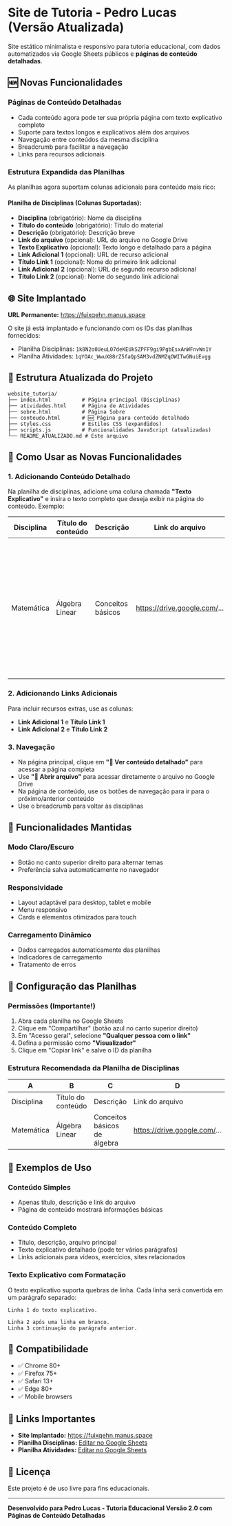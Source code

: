 # Site de Tutoria - Pedro Lucas (Versão Atualizada)

Site estático minimalista e responsivo para tutoria educacional, com dados automatizados via Google Sheets públicos e **páginas de conteúdo detalhadas**.

## 🆕 Novas Funcionalidades

### Páginas de Conteúdo Detalhadas
- Cada conteúdo agora pode ter sua própria página com texto explicativo completo
- Suporte para textos longos e explicativos além dos arquivos
- Navegação entre conteúdos da mesma disciplina
- Breadcrumb para facilitar a navegação
- Links para recursos adicionais

### Estrutura Expandida das Planilhas
As planilhas agora suportam colunas adicionais para conteúdo mais rico:

#### Planilha de Disciplinas (Colunas Suportadas):
- **Disciplina** (obrigatório): Nome da disciplina
- **Título do conteúdo** (obrigatório): Título do material
- **Descrição** (obrigatório): Descrição breve
- **Link do arquivo** (opcional): URL do arquivo no Google Drive
- **Texto Explicativo** (opcional): Texto longo e detalhado para a página
- **Link Adicional 1** (opcional): URL de recurso adicional
- **Título Link 1** (opcional): Nome do primeiro link adicional
- **Link Adicional 2** (opcional): URL de segundo recurso adicional
- **Título Link 2** (opcional): Nome do segundo link adicional

## 🌐 Site Implantado

**URL Permanente:** https://fuixqehn.manus.space

O site já está implantado e funcionando com os IDs das planilhas fornecidos:
- Planilha Disciplinas: `1k8N2o0UeuL07deKEUkSZPFF9gi9PgbEsxAnWFnvWn1Y`
- Planilha Atividades: `1qYOAc_WwuX88rZ5faQpSAM3vdZNMZqOWITwGNuiEvgg`

## 📁 Estrutura Atualizada do Projeto

```
website_tutoria/
├── index.html          # Página principal (Disciplinas)
├── atividades.html     # Página de Atividades
├── sobre.html          # Página Sobre
├── conteudo.html       # 🆕 Página para conteúdo detalhado
├── styles.css          # Estilos CSS (expandidos)
├── scripts.js          # Funcionalidades JavaScript (atualizadas)
└── README_ATUALIZADO.md # Este arquivo
```

## 🚀 Como Usar as Novas Funcionalidades

### 1. Adicionando Conteúdo Detalhado

Na planilha de disciplinas, adicione uma coluna chamada **"Texto Explicativo"** e insira o texto completo que deseja exibir na página do conteúdo. Exemplo:

| Disciplina | Título do conteúdo | Descrição | Link do arquivo | Texto Explicativo |
|------------|-------------------|-----------|-----------------|-------------------|
| Matemática | Álgebra Linear | Conceitos básicos | https://drive.google.com/... | Este módulo aborda os conceitos fundamentais da álgebra linear, incluindo vetores, matrizes e transformações lineares. Você aprenderá sobre espaços vetoriais, dependência linear, bases e dimensão... |

### 2. Adicionando Links Adicionais

Para incluir recursos extras, use as colunas:
- **Link Adicional 1** e **Título Link 1**
- **Link Adicional 2** e **Título Link 2**

### 3. Navegação

- Na página principal, clique em **"📖 Ver conteúdo detalhado"** para acessar a página completa
- Use **"📄 Abrir arquivo"** para acessar diretamente o arquivo no Google Drive
- Na página de conteúdo, use os botões de navegação para ir para o próximo/anterior conteúdo
- Use o breadcrumb para voltar às disciplinas

## 🎨 Funcionalidades Mantidas

### Modo Claro/Escuro
- Botão no canto superior direito para alternar temas
- Preferência salva automaticamente no navegador

### Responsividade
- Layout adaptável para desktop, tablet e mobile
- Menu responsivo
- Cards e elementos otimizados para touch

### Carregamento Dinâmico
- Dados carregados automaticamente das planilhas
- Indicadores de carregamento
- Tratamento de erros

## 🔧 Configuração das Planilhas

### Permissões (Importante!)
1. Abra cada planilha no Google Sheets
2. Clique em "Compartilhar" (botão azul no canto superior direito)
3. Em "Acesso geral", selecione **"Qualquer pessoa com o link"**
4. Defina a permissão como **"Visualizador"**
5. Clique em "Copiar link" e salve o ID da planilha

### Estrutura Recomendada da Planilha de Disciplinas

| A | B | C | D | E | F | G | H | I |
|---|---|---|---|---|---|---|---|---|
| Disciplina | Título do conteúdo | Descrição | Link do arquivo | Texto Explicativo | Link Adicional 1 | Título Link 1 | Link Adicional 2 | Título Link 2 |
| Matemática | Álgebra Linear | Conceitos básicos de álgebra | https://drive.google.com/... | Texto longo explicativo aqui... | https://youtube.com/... | Vídeo Explicativo | https://site.com/... | Exercícios Online |

## 🌟 Exemplos de Uso

### Conteúdo Simples
- Apenas título, descrição e link do arquivo
- Página de conteúdo mostrará informações básicas

### Conteúdo Completo
- Título, descrição, arquivo principal
- Texto explicativo detalhado (pode ter vários parágrafos)
- Links adicionais para vídeos, exercícios, sites relacionados

### Texto Explicativo com Formatação
O texto explicativo suporta quebras de linha. Cada linha será convertida em um parágrafo separado:

```
Linha 1 do texto explicativo.

Linha 2 após uma linha em branco.
Linha 3 continuação do parágrafo anterior.
```

## 📱 Compatibilidade

- ✅ Chrome 80+
- ✅ Firefox 75+
- ✅ Safari 13+
- ✅ Edge 80+
- ✅ Mobile browsers

## 🔗 Links Importantes

- **Site Implantado:** https://fuixqehn.manus.space
- **Planilha Disciplinas:** [Editar no Google Sheets](https://docs.google.com/spreadsheets/d/1k8N2o0UeuL07deKEUkSZPFF9gi9PgbEsxAnWFnvWn1Y/edit)
- **Planilha Atividades:** [Editar no Google Sheets](https://docs.google.com/spreadsheets/d/1qYOAc_WwuX88rZ5faQpSAM3vdZNMZqOWITwGNuiEvgg/edit)

## 📄 Licença

Este projeto é de uso livre para fins educacionais.

---

**Desenvolvido para Pedro Lucas - Tutoria Educacional**
**Versão 2.0 com Páginas de Conteúdo Detalhadas**

